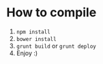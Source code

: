 How to compile
==============

1. `npm install`
2. `bower install`
3. `grunt build` or `grunt deploy`
4.  Enjoy :)
